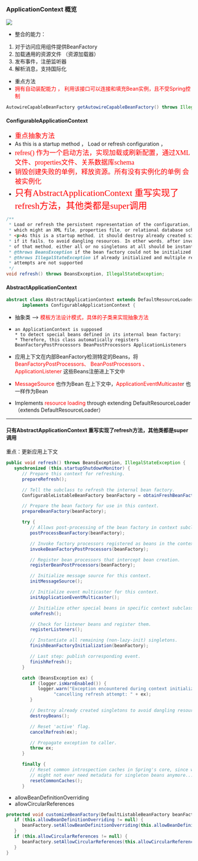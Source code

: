 ### ApplicationContext 概览

![](C:\Users\WIN10\Desktop\Spring源码\img\ApplicationContext.png)

- 整合的能力：

1. 对于访问应用组件提供BeanFactory
2. 加载通用的资源文件 （资源加载器）
3. 发布事件，注册监听器
4. 解析消息，支持国际化

- 重点方法
- <font color="red">拥有自动装配能力 ， 利用该接口可以连接和填充Bean实例，且不受Spring控制 </font>

```java
AutowireCapableBeanFactory getAutowireCapableBeanFactory() throws IllegalStateException;
```



#### ConfigurableApplicationContext

- <font color="red" size=4 face="Comic Sans MS">重点抽象方法 </font>
- As this is a startup method ， Load or refresh  configuration  ， 
- <font color="red" size=4 face="Comic Sans MS">refres() 作为一个启动方法，实现加载或刷新配置，通过XML文件、properties文件、关系数据库schema</font>
- <font color="red" size=4 face="Comic Sans MS">销毁创建失败的单例，释放资源。所有没有实例化的单例 会被实例化</font>
- <font color="red" size=5 face="Comic Sans MS">只有AbstractApplicationContext 重写实现了refresh方法，其他类都是super调用</font>

```java
/**
 * Load or refresh the persistent representation of the configuration,
 * which might an XML file, properties file, or relational database schema.
 * <p>As this is a startup method, it should destroy already created singletons
 * if it fails, to avoid dangling resources. In other words, after invocation
 * of that method, either all or no singletons at all should be instantiated.
 * @throws BeansException if the bean factory could not be initialized
 * @throws IllegalStateException if already initialized and multiple refresh
 * attempts are not supported
 */
void refresh() throws BeansException, IllegalStateException;
```



#### AbstractApplicationContext

```java
abstract class AbstractApplicationContext extends DefaultResourceLoader
      implements ConfigurableApplicationContext {
```

- 抽象类 --> <font color="red">模板方法设计模式，具体的子类来实现抽象方法</font>

- ```
  an ApplicationContext is supposed
  * to detect special beans defined in its internal bean factory:
  * Therefore, this class automatically registers BeanFactoryPostProcessors BeanPostProcessors ApplicationListeners
  ```

- 应用上下文在内部BeanFactory检测特定的Beans，将 <font color="red">BeanFactoryPostProcessors、 BeanPostProcessors 、ApplicationListener</font> 这些Beans注册进上下文中

- <font color="red">MessageSource</font> 也作为Bean 在上下文中，<font color="red">ApplicationEventMulticaste</font>r 也一样作为Bean

- Implements <font color="red">resource loading</font> through extending DefaultResourceLoader  （extends DefaultResourceLoader）
  

---

#### 只有AbstractApplicationContext 重写实现了refresh方法，其他类都是super调用

重点：更新应用上下文

```java
public void refresh() throws BeansException, IllegalStateException {
   synchronized (this.startupShutdownMonitor) {
      // Prepare this context for refreshing.
      prepareRefresh();

      // Tell the subclass to refresh the internal bean factory.
      ConfigurableListableBeanFactory beanFactory = obtainFreshBeanFactory();

      // Prepare the bean factory for use in this context.
      prepareBeanFactory(beanFactory);

      try {
         // Allows post-processing of the bean factory in context subclasses.
         postProcessBeanFactory(beanFactory);

         // Invoke factory processors registered as beans in the context.
         invokeBeanFactoryPostProcessors(beanFactory);

         // Register bean processors that intercept bean creation.
         registerBeanPostProcessors(beanFactory);

         // Initialize message source for this context.
         initMessageSource();

         // Initialize event multicaster for this context.
         initApplicationEventMulticaster();

         // Initialize other special beans in specific context subclasses.
         onRefresh();

         // Check for listener beans and register them.
         registerListeners();

         // Instantiate all remaining (non-lazy-init) singletons.
         finishBeanFactoryInitialization(beanFactory);

         // Last step: publish corresponding event.
         finishRefresh();
      }

      catch (BeansException ex) {
         if (logger.isWarnEnabled()) {
            logger.warn("Exception encountered during context initialization - " +
                  "cancelling refresh attempt: " + ex);
         }

         // Destroy already created singletons to avoid dangling resources.
         destroyBeans();

         // Reset 'active' flag.
         cancelRefresh(ex);

         // Propagate exception to caller.
         throw ex;
      }

      finally {
         // Reset common introspection caches in Spring's core, since we
         // might not ever need metadata for singleton beans anymore...
         resetCommonCaches();
      }
```



- allowBeanDefinitionOverriding
- allowCircularReferences

```java
protected void customizeBeanFactory(DefaultListableBeanFactory beanFactory) {
   if (this.allowBeanDefinitionOverriding != null) {
      beanFactory.setAllowBeanDefinitionOverriding(this.allowBeanDefinitionOverriding);
   }
   if (this.allowCircularReferences != null) {
      beanFactory.setAllowCircularReferences(this.allowCircularReferences);
   }
}
```

















